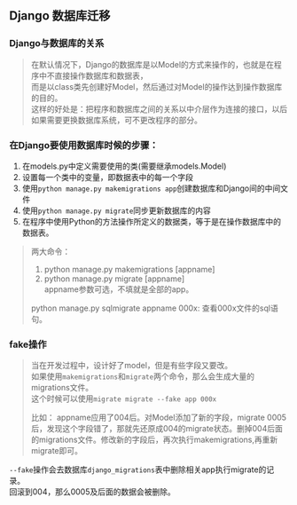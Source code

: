 ## Django 数据库迁移

### Django与数据库的关系

> 在默认情况下，Django的数据库是以Model的方式来操作的，也就是在程序中不直接操作数据库和数据表，  
> 而是以class类先创建好Model，然后通过对Model的操作达到操作数据库的目的。  
> 这样的好处是：把程序和数据库之间的关系以中介层作为连接的接口，以后如果需要更换数据库系统，可不更改程序的部分。

### 在Django要使用数据库时候的步骤：

1. 在models.py中定义需要使用的类\(需要继承models.Model\)
2. 设置每一个类中的变量，即数据表中的每一个字段
3. 使用`python manage.py makemigrations app`创建数据库和Django间的中间文件
4. 使用`python manage.py migrate`同步更新数据库的内容
5. 在程序中使用Python的方法操作所定义的数据类，等于是在操作数据库中的数据表。

> 两大命令：  
> 1. python manage.py makemigrations \[appname\]  
> 2. python manage.py migrate \[appname\]  
> appname参数可选，不填就是全部的app。
>
> python manage.py sqlmigrate appname 000x: 查看000x文件的sql语句。

### fake操作

> 当在开发过程中，设计好了model，但是有些字段又要改。   
> 如果使用`makemigrations`和`migrate`两个命令，那么会生成大量的migrations文件。  
> 这个时候可以使用`migrate migrate --fake app 000x`
>
> 比如： appname应用了004后。对Model添加了新的字段，migrate 0005后，发现这个字段错了，那就先还原成004的migrate状态。删掉004后面的migrations文件。修改新的字段后，再次执行makemigrations,再重新migrate即可。

`--fake`操作会去数据库`django_migrations`表中删除相关app执行migrate的记录。  
回滚到004，那么0005及后面的数据会被删除。


